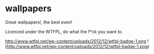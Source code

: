 # wallpapers
Great wallpapers!, the best even!

Licenced under the WTFPL, do what the f*ck you want to.

http://www.wtfpl.net/wp-content/uploads/2012/12/wtfpl-badge-1.png !(http://www.wtfpl.net/wp-content/uploads/2012/12/wtfpl-badge-1.png)
